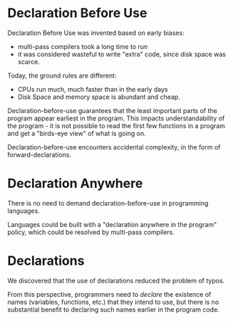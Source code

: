 # Declaration Before Use
Declaration Before Use was invented based on early biases:
- multi-pass compilers took a long time to run
- it was considered wasteful to write "extra" code, since disk space was scarce.

Today, the ground rules are different:
- CPUs run much, much faster than in the early days
- Disk Space and memory space is abundant and cheap.

Declaration-before-use guarantees that the least important parts of the program appear earliest in the program.  This impacts understandability of the program - it is not possible to read the first few functions in a program and get a "birds-eye view" of what is going on.

Declaration-before-use encounters accidental complexity, in the form of forward-declarations.

# Declaration Anywhere
There is no need to demand declaration-before-use in programming languages.

Languages could be built with a "declaration anywhere in the program" policy, which could be resolved by multi-pass compilers.

# Declarations
We discovered that the use of declarations reduced the problem of typos.

From this perspective, programmers need to *declare* the existence of names (variables, functions, etc.) that they intend to use, but there is no substantial benefit to declaring such names earlier in the program code.


